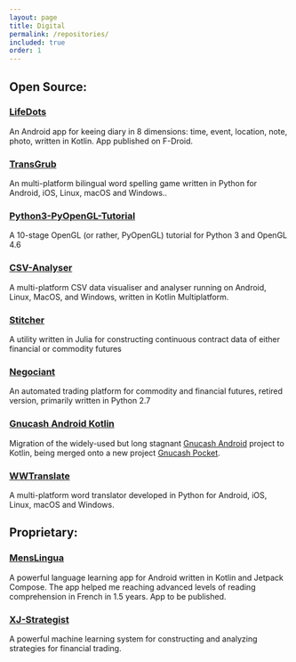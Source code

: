 ```yaml
---
layout: page
title: Digital
permalink: /repositories/
included: true
order: 1
---
```


## Open Source:

### [LifeDots](https://github.com/XilinJia/Life-Dots)
An Android app for keeing diary in 8 dimensions: time, event, location, note, photo, written in Kotlin.  App published on F-Droid.

### [TransGrub](https://github.com/XilinJia/TransGrub)
An multi-platform bilingual word spelling game written in Python for Android, iOS, Linux, macOS and Windows..

### [Python3-PyOpenGL-Tutorial](https://github.com/XilinJia/Python3-PyOpenGL-Tutorial)
A 10-stage OpenGL (or rather, PyOpenGL) tutorial for Python 3 and OpenGL 4.6

### [CSV-Analyser](https://github.com/XilinJia/CSV-Analyser)
A multi-platform CSV data visualiser and analyser running on Android, Linux, MacOS, and Windows, written in Kotlin Multiplatform.

### [Stitcher](https://github.com/XilinJia/Stitcher)
A utility written in Julia for constructing continuous contract data of either financial or commodity futures

### [Negociant](https://github.com/XilinJia/Negociant)
An automated trading platform for commodity and financial futures, retired version, primarily written in Python 2.7

### [Gnucash Android Kotlin](https://github.com/XilinJia/gnucash-android-kotlin)
Migration of the widely-used but long stagnant [Gnucash Android](https://github.com/codinguser/gnucash-android) project to Kotlin, being merged onto a new project [Gnucash Pocket](https://github.com/GnuCash-Pocket).

### [WWTranslate](https://github.com/XilinJia/WWTranslate)
A multi-platform word translator developed in Python for Android, iOS, Linux, macOS and Windows.

## Proprietary:

### [MensLingua](https://github.com/XilinJia/MensLingua)
A powerful language learning app for Android written in Kotlin and Jetpack Compose.  The app helped me reaching advanced levels of reading comprehension in French in 1.5 years.  App to be published.

### [XJ-Strategist](https://github.com/XilinJia/XJ-Strategist)
A powerful machine learning system for constructing and analyzing strategies for financial trading.